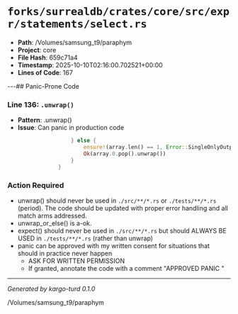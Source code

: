 # `forks/surrealdb/crates/core/src/expr/statements/select.rs`

- **Path**: /Volumes/samsung_t9/paraphym
- **Project**: core
- **File Hash**: 659c71a4  
- **Timestamp**: 2025-10-10T02:16:00.702521+00:00  
- **Lines of Code**: 167

---## Panic-Prone Code


### Line 136: `.unwrap()`

- **Pattern**: .unwrap()
- **Issue**: Can panic in production code

```rust
					} else {
						ensure!(array.len() == 1, Error::SingleOnlyOutput);
						Ok(array.0.pop().unwrap())
					}
				}
```

### Action Required

- unwrap() should never be used in `./src/**/*.rs` or `./tests/**/*.rs` (period). The code should be updated with proper error handling and all match arms addressed.
- unwrap_or_else() is a-ok. 
- expect() should never be used in `./src/**/*.rs` but should ALWAYS BE USED in `./tests/**/*.rs` (rather than unwrap)
- panic can be approved with my written consent for situations that should in practice never happen  
  - ASK FOR WRITTEN PERMISSION
  - If granted, annotate the code with a comment "APPROVED PANIC "

---

*Generated by kargo-turd 0.1.0*

/Volumes/samsung_t9/paraphym